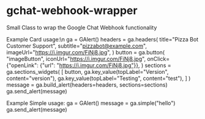 # gchat-webhook-wrapper
Small Class to wrap the Google Chat Webhook functionality 


Example Card usage:\n
ga = GAlert()
headers = ga.headers(
    title="Pizza Bot Customer Support",
    subtitle="pizzabot@example.com",
    imageUrl="https://i.imgur.com/FiNj8.jpg",
)
button = ga.button(
    "imageButton",
    iconUrl="https://i.imgur.com/FiNj8.jpg",
    onClick={"openLink": {"url": "https://i.imgur.com/FiNj8.jpg"}},
)
sections = ga.sections_widgets(
    [
        button,
        ga.key_value(topLabel="Version", content="version"),
        ga.key_value(topLabel="Testing", content="test"),
    ]
)
message = ga.build_alert(headers=headers, sections=sections)
ga.send_alert(message)

Example Simple usage:
ga = GAlert()
message = ga.simple("hello")
ga.send_alert(message)
